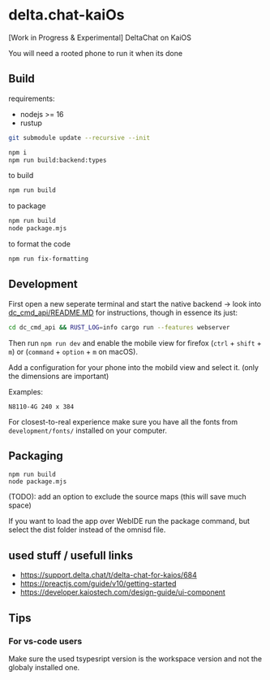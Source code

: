 # delta.chat-kaiOs

[Work in Progress & Experimental] DeltaChat on KaiOS

You will need a rooted phone to run it when its done

## Build

requirements:
- nodejs >= 16
- rustup

```sh
git submodule update --recursive --init
```

```sh
npm i
npm run build:backend:types
```

to build

```sh
npm run build
```

to package

```sh
npm run build
node package.mjs
```

to format the code

```sh
npm run fix-formatting
```

## Development

First open a new seperate terminal and start the native backend -> look into [dc_cmd_api/README.MD](dc_cmd_api/README.MD) for instructions, though in essence its just:
```sh
cd dc_cmd_api && RUST_LOG=info cargo run --features webserver
```

Then run `npm run dev` and enable the mobile view for firefox (`ctrl` + `shift` + `m`) or (`command` + `option` + `m` on macOS).

Add a configuration for your phone into the mobild view and select it. (only the dimensions are important)

Examples:

```
N8110-4G 240 x 384
```

For closest-to-real experience make sure you have all the fonts from `development/fonts/` installed on your computer.

## Packaging

```
npm run build
node package.mjs
```

(TODO): add an option to exclude the source maps (this will save much space)

If you want to load the app over WebIDE run the package command,
but select the dist folder instead of the omnisd file.

## used stuff / usefull links

- https://support.delta.chat/t/delta-chat-for-kaios/684
- https://preactjs.com/guide/v10/getting-started
- https://developer.kaiostech.com/design-guide/ui-component

## Tips

### For vs-code users

Make sure the used tsypesript version is the workspace version and not the globaly installed one.

